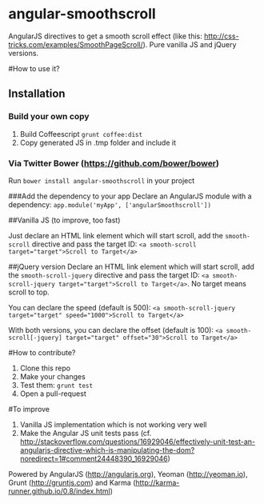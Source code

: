 angular-smoothscroll
====================

AngularJS directives to get a smooth scroll effect (like this: http://css-tricks.com/examples/SmoothPageScroll/).
Pure vanilla JS and jQuery versions.

#How to use it?

## Installation

### Build your own copy

1. Build Coffeescript `grunt coffee:dist`
2. Copy generated JS in .tmp folder and include it

### Via Twitter Bower (https://github.com/bower/bower)

Run `bower install angular-smoothscroll` in your project

###Add the dependency to your app 
Declare an AngularJS module with a dependency: `app.module('myApp', ['angularSmoothscroll'])`

##Vanilla JS (to improve, too fast) 

Just declare an HTML link element which will start scroll, add the `smooth-scroll` directive and pass the target ID: `<a smooth-scroll target="target">Scroll to Target</a>`

##jQuery version 
Declare an HTML link element which will start scroll, add the `smooth-scroll-jquery` directive and pass the target ID: `<a smooth-scroll-jquery target="target">Scroll to Target</a>`. No target means scroll to top.

You can declare the speed (default is 500): `<a smooth-scroll-jquery target="target" speed="1000">Scroll to Target</a>`

With both versions, you can declare the offset (default is 100): `<a smooth-scroll[-jquery] target="target" offset="30">Scroll to Target</a>`

#How to contribute?

1. Clone this repo
2. Make your changes
3. Test them: `grunt test`
4. Open a pull-request

#To improve

1. Vanilla JS implementation which is not working very well
2. Make the Angular JS unit tests pass (cf. http://stackoverflow.com/questions/16929046/effectively-unit-test-an-angularjs-directive-which-is-manipulating-the-dom?noredirect=1#comment24448390_16929046)

Powered by AngularJS (http://angularjs.org), Yeoman (http://yeoman.io), Grunt (http://gruntjs.com) and Karma (http://karma-runner.github.io/0.8/index.html)